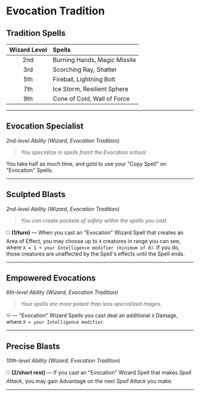 # Evocation Tradition

## Tradition Spells

| Wizard Level | Spells                       |
|:------------:|:-----------------------------|
|     2nd      | Burning Hands, Magic Missile |
|     3rd      | Scorching Ray, Shatter       |
|     5th      | Fireball, Lightning Bolt     |
|     7th      | Ice Storm, Resilient Sphere  |
|     9th      | Cone of Cold, Wall of Force  |

---

## Evocation Specialist
*2nd-level Ability (Wizard, Evocation Tradition)*  

> *You specialize in spells fromt the Evocation school.*

You take half as much time, and gold to use your "Copy Spell" on "Evocation" Spells.

---

## Sculpted Blasts
*2nd-level Ability (Wizard, Evocation Tradition)*  

> *You can create pockets of safety within the spells you cast.*

◻️ **(1/turn)** — When you cast an "Evocation" Wizard Spell that creates an Area of Effect, you may choose up to `X` creatures in range you can see, where `X = 1 + your Intelligence modifier (minimum of 0)`. If you do, those creatures are unaffected by the Spell's effects until the Spell ends.

---

## Empowered Evocations
*6th-level Ability (Wizard, Evocation Tradition)*  

> *Your spells are more potent than less specialized mages.*

♾️ — "Evocation" Wizard Spells you cast deal an additional `X` Damage, where `X = your Intelligence modifier`.

---

## Precise Blasts
*10th-level Ability (Wizard, Evocation Tradition)*  

◻️ **(2/short rest)** — If you cast an "Evocation" Wizard Spell that makes *Spell Attack*, you may gain Advantage on the next *Spell Attack* you make.

---
